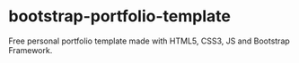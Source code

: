 # bootstrap-portfolio-template
Free personal portfolio template made with HTML5, CSS3, JS and Bootstrap Framework.
